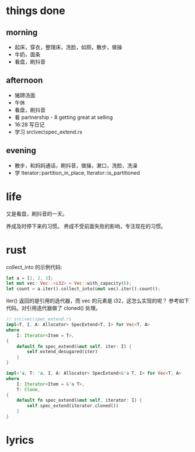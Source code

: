 # things done
## morning
* 起床，穿衣，整理床，洗脸，如厕，散步，做操
* 牛奶，面条
* 看盘，刷抖音
## afternoon
* 猪蹄汤面
* 午休
* 看盘，刷抖音
* 看 partnership - 8 getting great at selling
* 16:28 写日记
* 学习 src\vec\spec_extend.rs
## evening
* 散步，和妈妈通话，刷抖音，做操，漱口，洗脸，洗澡
* 学 Iterator::partition_in_place, Iterator::is_partitioned

# life
又是看盘，刷抖音的一天。

养成及时停下来的习惯。
养成不受前面失败的影响，专注现在的习惯。

# rust
collect_into 的示例代码:
```rust
let a = [1, 2, 3];
let mut vec: Vec::<i32> = Vec::with_capacity(6);
let count = a.iter().collect_into(&mut vec).iter().count();
```
iter() 返回的是引用的迭代器，而 vec 的元素是 i32，这怎么实现的呢？
参考如下代码。对引用迭代器做了 cloned() 处理。
```rust
// src\vec\spec_extend.rs
impl<T, I, A: Allocator> SpecExtend<T, I> for Vec<T, A>
where
    I: Iterator<Item = T>,
{
    default fn spec_extend(&mut self, iter: I) {
        self.extend_desugared(iter)
    }
}

impl<'a, T: 'a, I, A: Allocator> SpecExtend<&'a T, I> for Vec<T, A>
where
    I: Iterator<Item = &'a T>,
    T: Clone,
{
    default fn spec_extend(&mut self, iterator: I) {
        self.spec_extend(iterator.cloned())
    }
}
```

# lyrics
